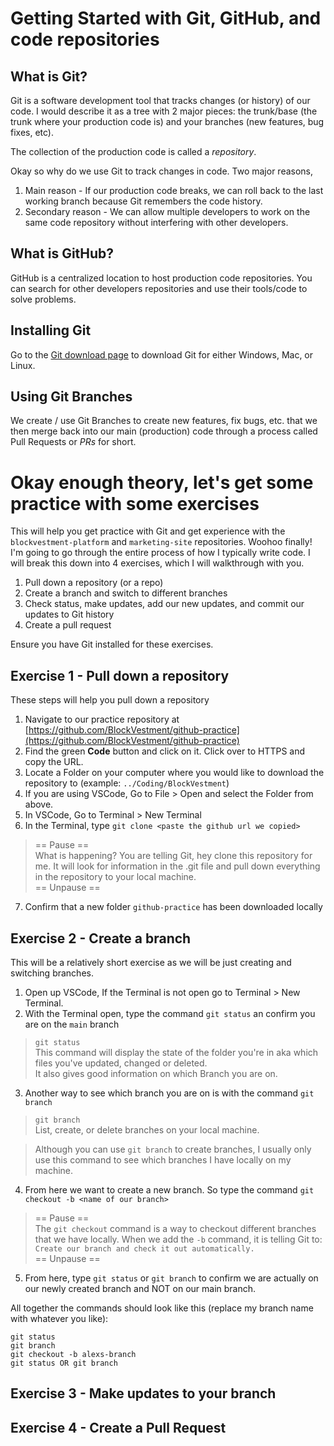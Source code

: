 # Getting Started with Git, GitHub, and code repositories

## What is Git?
Git is a software development tool that tracks changes (or history) of our code.  I would describe it as a tree with 2 major pieces: the trunk/base (the trunk where your production code is) and your branches (new features, bug fixes, etc).

The collection of the production code is called a _repository_.

Okay so why do we use Git to track changes in code.  Two major reasons, 
1. Main reason - If our production code breaks, we can roll back to the last working branch because Git remembers the code history.
2. Secondary reason - We can allow multiple developers to work on the same code repository without interfering with other developers.

## What is GitHub?
GitHub is a centralized location to host production code repositories.  You can search for other developers repositories and use their tools/code to solve problems. 

## Installing Git
Go to the [Git download page](https://git-scm.com/downloads) to download Git for either Windows, Mac, or Linux.

## Using Git Branches
We create / use Git Branches to create new features, fix bugs, etc. that we then merge back into our main (production) code through a process called Pull Requests or _PRs_ for short.


# Okay enough theory, let's get some practice with some exercises
This will help you get practice with Git and get experience with the `blockvestment-platform` and `marketing-site` repositories. Woohoo finally!  I'm going to go through the entire process of how I typically write code. I will break this down into 4 exercises, which I will walkthrough with you.

1. Pull down a repository (or a repo)
2. Create a branch and switch to different branches
3. Check status, make updates, add our new updates, and commit our updates to Git history
4. Create a pull request

Ensure you have Git installed for these exercises.

## Exercise 1 - Pull down a repository
These steps will help you pull down a repository

1. Navigate to our practice repository at [https://github.com/BlockVestment/github-practice](https://github.com/BlockVestment/github-practice)
2. Find the green **Code** button and click on it.  Click over to HTTPS and copy the URL.
3. Locate a Folder on your computer where you would like to download the repository to (example: `../Coding/BlockVestment`)
4. If you are using VSCode, Go to File > Open and select the Folder from above.
5. In VSCode, Go to Terminal > New Terminal
6. In the Terminal, type `git clone <paste the github url we copied>`
> == Pause == <br/>
> What is happening?  You are telling Git, hey clone this repository for me. It will look for information in the .git file and pull down everything in the repository to your local machine. <br/>
> == Unpause == 
7. Confirm that a new folder `github-practice` has been downloaded locally

## Exercise 2 - Create a branch
This will be a relatively short exercise as we will be just creating and switching branches.

1. Open up VSCode, If the Terminal is not open go to Terminal > New Terminal.
2. With the Terminal open, type the command `git status` an confirm you are on the `main` branch
> `git status` <br/>
> This command will display the state of the folder you're in aka which files you've updated, changed or deleted. <br/>
> It also gives good information on which Branch you are on.
3. Another way to see which branch you are on is with the command `git branch`
> `git branch` <br/>
> List, create, or delete branches on your local machine.

> Although you can use `git branch` to create branches, I usually only use this command to see which branches I have locally on my machine.
4. From here we want to create a new branch. So type the command `git checkout -b <name of our branch>`
> == Pause == </br>
> The `git checkout` command is a way to checkout different branches that we have locally. When we add the `-b` command, it is telling Git to: `Create our branch and check it out automatically.` </br>
> == Unpause ==
5. From here, type `git status` or `git branch` to confirm we are actually on our newly created branch and NOT on our main branch.

All together the commands should look like this (replace my branch name with whatever you like):
```
git status
git branch
git checkout -b alexs-branch
git status OR git branch
```
## Exercise 3 - Make updates to your branch
## Exercise 4 - Create a Pull Request